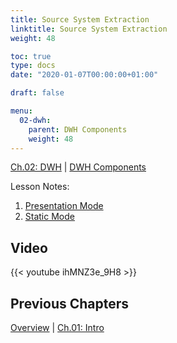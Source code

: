 ```yaml
---
title: Source System Extraction
linktitle: Source System Extraction
weight: 48

toc: true
type: docs
date: "2020-01-07T00:00:00+01:00"

draft: false

menu:
  02-dwh:
    parent: DWH Components
    weight: 48
---
```

[Ch.02: DWH](../../../02-dwh) | [DWH Components](../../03-architecture/) 

Lesson Notes:
1. [Presentation Mode](../08-source-system-extraction-ps.pdf)
1. [Static Mode](../08-source-system-extraction-rs.pdf)


## Video

{{< youtube ihMNZ3e_9H8 >}}

## Previous Chapters

[Overview](../../../../big-data-in-depth/) | [Ch.01: Intro](../../../01-introduction) 
